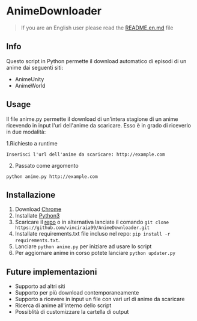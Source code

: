 # AnimeDownloader

> If you are an English user please read the [README.en.md](README.en.md) file

## Info

Questo script in Python permette il download automatico di episodi di un anime dai seguenti siti:

* AnimeUnity
* AnimeWorld

## Usage

Il file anime.py permette il download di un'intera stagione di un anime ricevendo in input l'url dell'anime da
scaricare. Esso è in grado di riceverlo in due modalità:

1.Richiesto a runtime

~~~~
Inserisci l'url dell'anime da scaricare: http://example.com
~~~~

2. Passato come argomento

~~~~
python anime.py http://example.com
~~~~

## Installazione

1. Download [Chrome](https://www.google.com/chrome/)
2. Installate [Python3](https://www.python.org/downloads/)
3. Scaricare il [repo](https://github.com/vinciraia99/AnimeDownloader/archive/refs/heads/main.zip) o in alternativa
   lanciate il comando `git clone https://github.com/vinciraia99/AnimeDownloader.git`
4. Installate requirements.txt file incluso nel repo: `pip install -r requirements.txt`.
5. Lanciare `python anime.py` per iniziare ad usare lo script
6. Per aggiornare anime in corso potete lanciare `python updater.py`

## Future implementazioni

* Supporto ad altri siti
* Supporto per più download contemporaneamente
* Supporto a ricevere in input un file con vari url di anime da scaricare
* Ricerca di anime all'interno dello script
* Possiblità di customizzare la cartella di output

